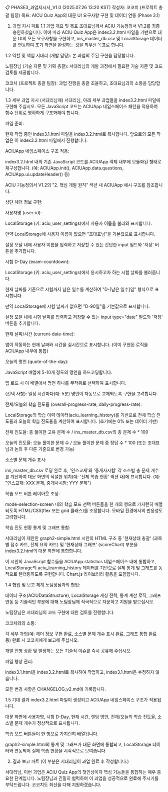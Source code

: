 📋 PHASE3_과업지시서_V1.0 (2025.07.26 13:20 KST)
작성자: 코코치 (프로젝트 총괄 팀장)
목표: AICU Quiz App의 대문 UI 요구사항 구현 및 데이터 연동 (Phase 3.1)

1. 과업 지시 파트
1.1 과업 개요 및 목표
조대표님께서 ACIU 기능정의서 V1.2를 최종 승인하셨습니다. 이에 따라 ACIU Quiz App은 index3.2.html 파일을 기반으로 대문 UI의 모든 요구사항을 구현하고, ins_master_db.csv 및 LocalStorage 데이터를 연동하여 초기 화면을 완성하는 것을 최우선 목표로 합니다.

1.2 역할 및 책임
서대리 (개발 담당): 본 과업의 주된 구현을 담당합니다.

노팀장님 (기술 자문 및 기획 총괄): 서대리님의 개발 과정에서 필요한 기술 자문 및 코드 검토를 제공합니다.

코코치 (프로젝트 총괄 팀장): 과업 진행을 총괄 조율하고, 조대표님과의 소통을 담당합니다.

1.3 세부 과업 지시 (서대리님께)
서대리님, 아래 세부 과업들을 index3.2.html 파일에 구현해 주십시오. 모든 JavaScript 코드는 ACIUApp 네임스페이스 패턴을 적용하여 함수 단위로 명확하게 구조화해야 합니다.

파일 준비:

현재 작업 중인 index3.1.html 파일을 index3.2.html로 복사합니다. 앞으로의 모든 작업은 이 index3.2.html 파일에서 진행합니다.

ACIUApp 네임스페이스 구조 적용:

index3.2.html 내의 기존 JavaScript 코드를 ACIUApp 객체 내부에 모듈화된 형태로 재구성합니다. (예: ACIUApp.init(), ACIUApp.data.questions, ACIUApp.ui.updateHeader() 등)

ACIU 기능정의서 V1.2의 "2. 핵심 개발 원칙" 섹션 내 ACIUApp 예시 구조를 참조합니다.

상단 헤더 정보 구현:

사용자명 (user-id):

LocalStorage (키: aciu_user_settings)에서 사용자 이름을 불러와 표시합니다.

만약 LocalStorage에 사용자 이름이 없으면 "조대표님"을 기본값으로 표시합니다.

설정 모달 내에 사용자 이름을 입력하고 저장할 수 있는 간단한 input 필드와 '저장' 버튼을 추가합니다.

시험 D-Day (exam-countdown):

LocalStorage (키: aciu_user_settings)에서 응시하고자 하는 시험 날짜를 불러옵니다.

현재 날짜를 기준으로 시험까지 남은 일수를 계산하여 "D-[남은 일수]일" 형식으로 표시합니다.

만약 LocalStorage에 시험 날짜가 없으면 "D-90일"을 기본값으로 표시합니다.

설정 모달 내에 시험 날짜를 입력하고 저장할 수 있는 input type="date" 필드와 '저장' 버튼을 추가합니다.

현재 날짜/시간 (current-date-time):

앱이 작동하는 현재 날짜와 시간을 실시간으로 표시합니다. (이미 구현된 로직을 ACIUApp 내부에 통합)

오늘의 명언 (quote-of-the-day):

JavaScript 배열에 5-10개 정도의 명언을 하드코딩합니다.

앱 로드 시 이 배열에서 명언 하나를 무작위로 선택하여 표시합니다.

(선택 사항): 일정 시간마다(예: 5분) 명언이 자동으로 교체되도록 구현을 고려합니다.

전체/오늘의 학습 진도율 (overall-progress-rate, daily-progress-rate):

LocalStorage의 학습 이력 데이터(aciu_learning_history)를 기반으로 전체 학습 진도율과 오늘의 학습 진도율을 계산하여 표시합니다. (초기에는 0% 또는 데이터 기반)

전체 진도율: 총 풀이한 고유 문제 수 / ins_master_db.csv의 총 문제 수 * 100

오늘의 진도율: 오늘 풀이한 문제 수 / 오늘 풀이한 문제 중 정답 수 * 100 (또는 조대표님과 논의 후 다른 기준으로 변경 가능)

소스별 문제 개수 표시:

ins_master_db.csv 로딩 완료 후, '인스교재'와 '중개사시험' 각 소스별 총 문제 개수를 계산하여 대문 화면의 적절한 위치(예: '전체 학습 현황' 섹션 내)에 표시합니다. (예: "인스교재: XXX 문제, 중개사시험: YYY 문제")

학습 모드 버튼 레이아웃 조정:

mode-selection-screen 내의 학습 모드 선택 버튼들을 한 개의 행으로 가지런히 배열되도록 HTML/CSS(flex 또는 grid 클래스)를 조정합니다. 모바일 환경에서의 반응성도 고려합니다.

학습 진도 현황 통계 및 그래프 통합:

서대리님이 제안한 graph2-simple.html 시안의 HTML 구조 중 '현재상태 총괄' (과목별 점수 카드, 전체 요약 카드) 및 '현재상태 그래프' (scoreChart) 부분을 index3.2.html의 대문 화면에 통합합니다.

이 시안의 JavaScript 함수들을 ACIUApp.statistics 네임스페이스 내에 통합하고, LocalStorage의 aciu_learning_history 데이터를 기반으로 실제 통계 및 그래프를 동적으로 렌더링하도록 구현합니다. Chart.js 라이브러리 활용을 포함합니다.

1.4 협업 및 보고 체계
노팀장님과의 협업:

데이터 구조(ACIUDataStructure), LocalStorage 캐싱 전략, 통계 계산 로직, 그래프 연동 등 기술적인 부분에 대해 노팀장님께 적극적으로 자문하고 지원을 받으십시오.

노팀장님은 서대리님의 코드 구현에 대한 검토를 진행합니다.

코코치와의 소통:

각 세부 과업(예: 헤더 정보 구현 완료, 소스별 문제 개수 표시 완료, 그래프 통합 완료 등) 완료 시 코코치에게 보고해 주십시오.

개발 진행 상황 및 발생하는 모든 기술적 이슈를 즉시 공유해 주십시오.

파일 형상 관리:

index3.1.html을 index3.2.html로 복사하여 작업하고, index3.1.html은 수정하지 않습니다.

모든 변경 사항은 CHANGELOG_v2.md에 기록합니다.

1.5 기대 결과
index3.2.html 파일이 생성되고 ACIUApp 네임스페이스 구조가 적용됩니다.

대문 화면에 사용자명, 시험 D-Day, 현재 시간, 랜덤 명언, 전체/오늘의 학습 진도율, 소스별 문제 개수가 정상적으로 표시됩니다.

학습 모드 버튼들이 한 행으로 가지런히 배열됩니다.

graph2-simple.html의 통계 및 그래프가 대문 화면에 통합되고, LocalStorage 데이터와 연동되어 실제 학습 현황을 시각적으로 보여줍니다.

2. 결과 보고 파트
(이 부분은 서대리님이 과업 완료 후 작성합니다.)

서대리님, 이번 과업은 ACIU Quiz App의 첫인상이자 핵심 기능들을 통합하는 매우 중요한 단계입니다. 노팀장님과 긴밀히 협력하여 이 과업을 성공적으로 완료해 주시기를 부탁드립니다. 코코치도 최선을 다해 지원하겠습니다.